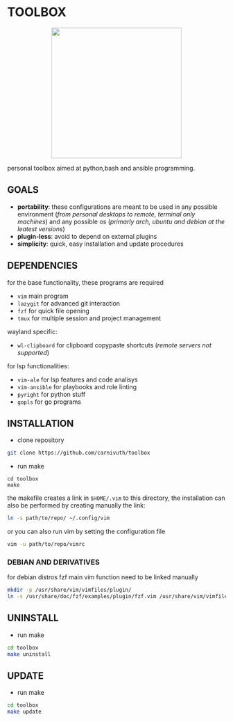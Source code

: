 # TOOLBOX

<p align="center">
    <img src="https://cdn.dribbble.com/users/795597/screenshots/3623896/media/a4211dcb3612530d8d91db5aede9520e.gif" width="300" />
</p>

personal toolbox aimed at python,bash and ansible programming.

## GOALS

- **portability**: these configurations are meant to be used in any possible environment (*from personal desktops to remote, terminal only machines*)  and any possible os (*primarly arch, ubuntu and debian at the leatest versions*)
- **plugin-less**: avoid to depend on external plugins
- **simplicity**: quick, easy installation and update procedures

## DEPENDENCIES

for the base functionality, these programs are required

- `vim` main program
- `lazygit` for advanced git interaction
- `fzf` for quick file opening
- `tmux` for multiple session and project management

wayland specific:

- `wl-clipboard` for clipboard copypaste shortcuts (*remote servers not supported*)

for lsp functionalities:

- `vim-ale` for lsp features and code analisys
- `vim-ansible` for playbooks and role linting
- `pyright` for python stuff
- `gopls` for go programs


## INSTALLATION

- clone repository

```bash
git clone https://github.com/carnivuth/toolbox
```

- run make

```
cd toolbox
make
```

the makefile creates a link in `$HOME/.vim` to this directory, the installation can also be performed by creating manually the link:

```bash
ln -s path/to/repo/ ~/.config/vim
```

or you can also run vim by setting the configuration file

```bash
vim -u path/to/repo/vimrc
```

### DEBIAN AND DERIVATIVES

for debian distros fzf main vim function need to be linked manually

```bash
mkdir -p /usr/share/vim/vimfiles/plugin/
ln -s /usr/share/doc/fzf/examples/plugin/fzf.vim /usr/share/vim/vimfiles/plugin/
```

## UNINSTALL

- run make

```bash
cd toolbox
make uninstall
```

## UPDATE

- run make

```bash
cd toolbox
make update
```
